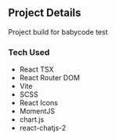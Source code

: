 ## Project Details
Project build for babycode test

### Tech Used

- React TSX
- React Router DOM
- Vite
- SCSS
- React Icons
- MomentJS
- chart.js
- react-chatjs-2